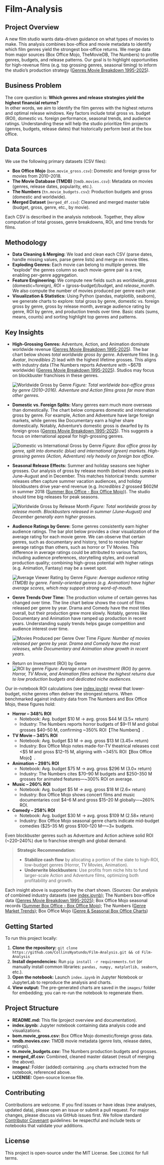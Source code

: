 # Film-Analysis

## Project Overview  
A new film studio wants data-driven guidance on what types of movies to make. This analysis combines box-office and movie metadata to identify which film genres yield the strongest box-office returns. We merge data from major sources (Box Office Mojo, TheMovieDB, The Numbers) to profile genres, budgets, and release patterns. Our goal is to highlight opportunities for high-revenue films (e.g. top grossing genres, seasonal timing) to inform the studio’s production strategy ([Genres Movie Breakdown 1995-2025](https://www.the-numbers.com/market/genres#:~:text=1%20Adventure%201%2C202%20%2467%2C192%2C872%2C334%209%2C235%2C222%2C219,17)).

## Business Problem  
The core question is: **Which genres and release strategies yield the highest financial returns?**  
In other words, we aim to identify the film genres with the highest returns and optimal release windows. Key factors include total gross vs. budget (ROI), domestic vs. foreign performance, seasonal trends, and audience ratings. Understanding these will help the studio prioritize film projects (genres, budgets, release dates) that historically perform best at the box office.

## Data Sources  
We use the following primary datasets (CSV files):  
- **Box Office Mojo** (`bom.movie_gross.csv`): Domestic and foreign gross for movies from 2010–2018.  
- **The Movie Database (TMDB)** (`tmdb.movies.csv`): Metadata on movies (genres, release dates, popularity, etc.).  
- **The Numbers** (`tn.movie_budgets.csv`): Production budgets and gross (domestic and worldwide).  
- **Merged Dataset** (`merged_df.csv`): Cleaned and merged master table (budget, gross, genre, etc., by movie).  

Each CSV is described in the analysis notebook. Together, they allow computation of total grosses, genre breakdowns, ROI, and time trends for films.

## Methodology  
- **Data Cleaning & Merging:** We load and clean each CSV (parse dates, handle missing values, parse genre lists) and merge on movie titles.  
- **Exploding Genres:** Each movie can belong to multiple genres. We “explode” the genres column so each movie-genre pair is a row, enabling per-genre aggregation.  
- **Feature Engineering:** We compute new fields such as *worldwide_gross* (domestic+foreign), *ROI* = (gross–budget)/budget, and *release_month*. We also compute the number of movies produced per genre each year.  
- **Visualization & Statistics:** Using Python (pandas, matplotlib, seaborn), we generate charts to explore: total gross by genre, domestic vs. foreign gross by genre, gross by release month, average audience rating by genre, ROI by genre, and production trends over time. Basic stats (sums, means, counts) and sorting highlight top genres and patterns.

## Key Insights  
- **High-Grossing Genres:** Adventure, Action, and Animation dominate worldwide revenue ([Genres Movie Breakdown 1995-2025](https://www.the-numbers.com/market/genres#:~:text=1%20Adventure%201%2C202%20%2467%2C192%2C872%2C334%209%2C235%2C222%2C219,17)). The bar chart below shows *total worldwide gross by genre*. Adventure films (e.g. *Avatar*, *Incredibles 2*) lead with the highest lifetime grosses. This aligns with industry data (The Numbers reports Adventure with ~$67B worldwide) ([Genres Movie Breakdown 1995-2025](https://www.the-numbers.com/market/genres#:~:text=1%20Adventure%201%2C202%20%2467%2C192%2C872%2C334%209%2C235%2C222%2C219,17)). Studios may focus on blockbuster franchises in these genres.  

  ![Worldwide Gross by Genre](Images/top-performing-genres.png) *Figure: Total worldwide box-office gross by genre (2010–2016). Adventure and Action films gross far more than other genres.*  

- **Domestic vs. Foreign Splits:** Many genres earn much more overseas than domestically. The chart below compares domestic and international gross by genre. For example, Action and Adventure have large foreign markets, while genres like Documentary earn a higher share domestically. Notably, Adventure’s domestic gross is dwarfed by its foreign gross ([Genres Movie Breakdown 1995-2025](https://www.the-numbers.com/market/genres#:~:text=1%20Adventure%201%2C202%20%2467%2C192%2C872%2C334%209%2C235%2C222%2C219,17)). This suggests a focus on international appeal for high-grossing genres.  

  ![Domestic vs International Gross by Genre](Images/domestic-vs-foreign-split.png) *Figure: Box office gross by genre, split into domestic (blue) and international (green) markets. High-grossing genres (Action, Adventure) rely heavily on foreign box office.*  

- **Seasonal Release Effects:** Summer and holiday seasons see higher grosses. Our analysis of gross by release month (below) shows peaks in June–August and in December. This matches historical trends: summer releases often capture summer vacation audiences, and holiday blockbusters drive year-end revenue (e.g. *Incredibles 2* grossed $602M in summer 2018 ([Summer Box Office - Box Office Mojo](https://www.boxofficemojo.com/season/summer/?grossesOption=calendarGrosses#:~:text=2019%20%244%2C320%2C749%2C661,482%2C853%2C070%2010.8))). The studio should time big releases for peak seasons.  

  ![Worldwide Gross by Release Month](Images/seasonal-release-effects.png) *Figure: Total worldwide gross by release month. Blockbusters released in summer (June–August) and December generally earn higher grosses.*  

- **Audience Ratings by Genre:** Some genres consistently earn higher audience ratings. The bar plot below provides a clear visualization of the average rating for each movie genre. We can observe that certain genres, such as documentary and history, tend to receive higher average ratings than others, such as horror or TV Movies. This difference in average ratings could be attributed to various factors, including audience preferences, storytelling styles, and overall production quality; combining high-gross potential with higher ratings (e.g. Animation, Fantasy) may be a sweet spot.  

  ![Average Viewer Rating by Genre](Images/average-rating-per-genre.png) *Figure: Average audience rating (TMDB) by genre. Family-oriented genres (e.g. Animation) have higher average scores, which may support strong word-of-mouth.*  

- **Genre Trends Over Time:** The production volume of certain genres has changed over time. The line chart below shows the count of films released per genre by year. Drama and Comedy have the most titles overall, but their production grew more slowly. Notably, genres like Documentary and Animation have ramped up production in recent years. Understanding supply trends helps gauge competition and audience interest over time.  

  ![Movies Produced per Genre Over Time](Images/movie-production-across-genres-over-time.png) *Figure: Number of movies released per genre by year. Drama and Comedy have the most releases, while Documentary and Animation show growth in recent years.*

- Return on Investment (ROI) by Genre  
![ROI by genre](Images/roi-by-genre.png) *Figure: Average return on investment (ROI) by genre. Horror, TV Movie, and Animation films achieve the highest returns due to low production budgets and dedicated niche audiences.*

Our in-notebook ROI calculations (see [index.ipynb](https://github.com/CollinsNyatundo/Film-Analysis/blob/main/index.ipynb)) reveal that lower-budget, niche genres often deliver the strongest returns. When benchmarked against industry data from The Numbers and Box Office Mojo, these figures hold:

- **Horror – 348% ROI**  
  - Notebook: Avg. budget \$10 M → avg. gross \$44 M (3.5× return)  
  - Industry: The Numbers reports horror budgets of \$9–11 M and global grosses \$40–50 M, confirming ~350% ROI【The Numbers】.  
- **TV Movie – 345% ROI**  
  - Notebook: Avg. budget \$3 M → avg. gross \$13 M (3.45× return)  
  - Industry: Box Office Mojo notes made-for-TV theatrical releases cost <\$5 M and gross \$12–15 M, aligning with ~345% ROI【Box Office Mojo】.  
- **Animation – 298% ROI**  
  - Notebook: Avg. budget \$75 M → avg. gross \$296 M (3.0× return)  
  - Industry: The Numbers cites \$70–90 M budgets and \$250–350 M grosses for animated features—~300% ROI on average.  
- **Music – 260% ROI**  
  - Notebook: Avg. budget \$5 M → avg. gross \$18 M (2.6× return)  
  - Industry: Box Office Mojo shows concert films and music documentaries cost \$4–6 M and gross \$15–20 M globally—~260% ROI.  
- **Comedy – 258% ROI**  
  - Notebook: Avg. budget \$30 M → avg. gross \$109 M (2.58× return)  
  - Industry: Box Office Mojo seasonal genre charts indicate mid-budget comedies (\$25–35 M) gross \$100–120 M—~3× budgets.

Even blockbuster genres such as Adventure and Action achieve solid ROI (~220–240%) due to franchise strength and global demand.

> **Strategic Recommendation:**  
> - **Stabilize cash flow** by allocating a portion of the slate to high-ROI, low-budget genres (Horror, TV Movies, Animation).  
> - **Underwrite blockbusters**: Use profits from niche hits to fund larger-scale Action and Adventure films, optimizing both profitability and growth.


Each insight above is supported by the chart shown. (Sources: Our analysis of combined industry datasets (see [index.ipynb](https://github.com/CollinsNyatundo/Film-Analysis/blob/main/index.ipynb)); The Numbers box-office data ([Genres Movie Breakdown 1995-2025](https://www.the-numbers.com/market/genres#:~:text=1%20Adventure%201%2C202%20%2467%2C192%2C872%2C334%209%2C235%2C222%2C219,17)); Box Office Mojo seasonal records ([Summer Box Office - Box Office Mojo](https://www.boxofficemojo.com/season/summer/?grossesOption=calendarGrosses#:~:text=2019%20%244%2C320%2C749%2C661,482%2C853%2C070%2010.8)); The Numbers ([Genre Market Trends](https://www.the-numbers.com/market/genres)); Box Office Mojo ([Genre & Seasonal Box Office Charts](https://www.boxofficemojo.com/genres/))

## Getting Started  
To run this project locally:  
1. **Clone the repository:** `git clone https://github.com/CollinsNyatundo/Film-Analysis.git && cd Film-Analysis`  
2. **Install dependencies:** Run `pip install -r requirements.txt` (or manually install common libraries: `pandas, numpy, matplotlib, seaborn`, etc.).  
3. **Open the notebook:** Launch `index.ipynb` in Jupyter Notebook or JupyterLab to reproduce the analysis and charts.  
4. **View output:** The pre-generated charts are saved in the `images/` folder for embedding; you can re-run the notebook to regenerate them.  

## Project Structure  
- **README.md:** This file (project overview and documentation).  
- **index.ipynb:** Jupyter notebook containing data analysis code and visualizations.  
- **bom.movie_gross.csv:** Box Office Mojo domestic/foreign gross data.  
- **tmdb.movies.csv:** TMDB movie metadata (genre lists, release dates, ratings).  
- **tn.movie_budgets.csv:** The Numbers production budgets and grosses.  
- **merged_df.csv:** Combined, cleaned master dataset (result of merging the above).  
- **images/**: Folder (added) containing `.png` charts extracted from the notebook, referenced above.  
- **LICENSE:** Open-source license file.  

## Contributing  
Contributions are welcome. If you find issues or have ideas (new analyses, updated data), please open an issue or submit a pull request. For major changes, please discuss via GitHub issues first. We follow standard [Contributor Covenant](https://www.contributor-covenant.org/) guidelines: be respectful and include tests or notebooks that validate your additions.

## License  
This project is open-source under the MIT License. See `LICENSE` for full terms.

